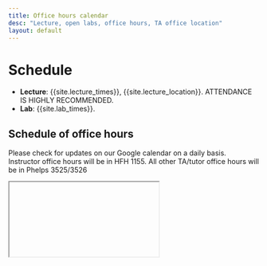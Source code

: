 ```yaml
---
title: Office hours calendar
desc: "Lecture, open labs, office hours, TA office location"
layout: default
---
```


# Schedule <a name="schedule"></a>

* **Lecture**: {{site.lecture_times}}, {{site.lecture_location}}. ATTENDANCE IS HIGHLY RECOMMENDED.
* **Lab**: {{site.lab_times}}.

## Schedule of office hours

Please check for updates on our Google calendar on a daily basis. Instructor office hours will be in HFH 1155. All other TA/tutor office hours will be in Phelps 3525/3526

<iframe src=""></iframe>


